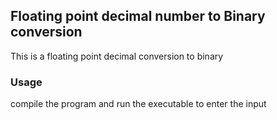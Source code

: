 ## Floating  point decimal number to Binary conversion 

This is a floating  point  decimal conversion to binary

### Usage 

compile the program and run the executable to enter the input 

